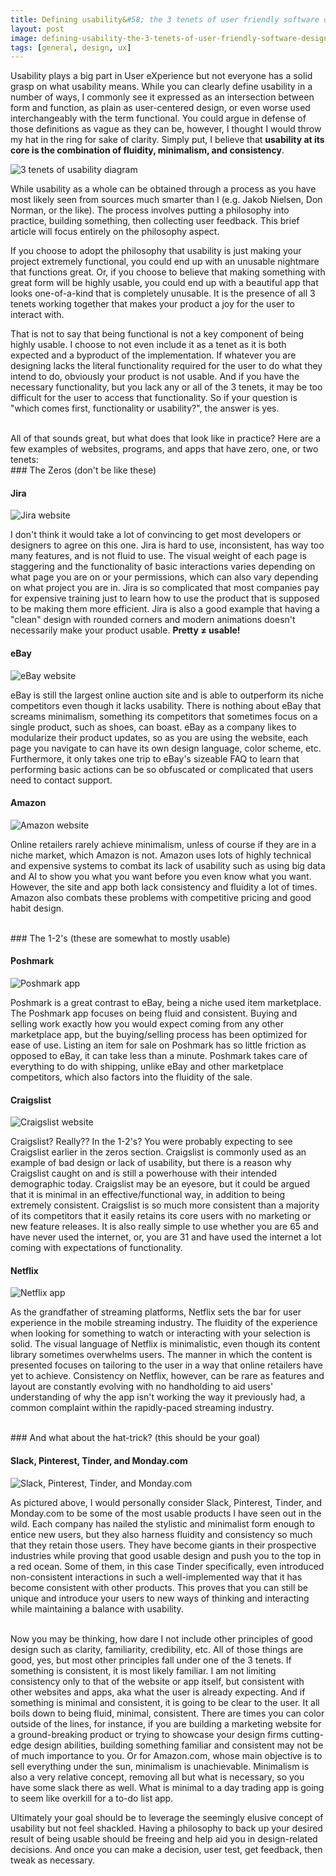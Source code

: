 ```yaml
---
title: Defining usability&#58; the 3 tenets of user friendly software design
layout: post
image: defining-usability-the-3-tenets-of-user-friendly-software-design/header.jpg
tags: [general, design, ux]
---
```


Usability plays a big part in User eXperience but not everyone has a solid grasp on what usability means. While you can clearly define usability in a number of ways, I commonly see it expressed as an intersection between form and function, as plain as user-centered design, or even worse used interchangeably with the term functional.<!--more--> You could argue in defense of those definitions as vague as they can be, however, I thought I would throw my hat in the ring for sake of clarity. Simply put, I believe that **usability at its core is the combination of fluidity, minimalism, and consistency**.

![3 tenets of usability diagram](/assets/media/posts/defining-usability-the-3-tenets-of-user-friendly-software-design/3-tenets-of-usability-diagram.png)

While usability as a whole can be obtained through a process as you have most likely seen from sources much smarter than I (e.g. Jakob Nielsen, Don Norman, or the like). The process involves putting a philosophy into practice, building something, then collecting user feedback. This brief article will focus entirely on the philosophy aspect.

If you choose to adopt the philosophy that usability is just making your project extremely functional, you could end up with an unusable nightmare that functions great. Or, if you choose to believe that making something with great form will be highly usable, you could end up with a beautiful app that looks one-of-a-kind that is completely unusable. It is the presence of all 3 tenets working together that makes your product a joy for the user to interact with.

That is not to say that being functional is not a key component of being highly usable. I choose to not even include it as a tenet as it is both expected and a byproduct of the implementation. If whatever you are designing lacks the literal functionality required for the user to do what they intend to do, obviously your product is not usable. And if you have the necessary functionality, but you lack any or all of the 3 tenets, it may be too difficult for the user to access that functionality. So if your question is "which comes first, functionality or usability?", the answer is yes.

<br/>
All of that sounds great, but what does that look like in practice? Here are a few examples of websites, programs, and apps that have zero, one, or two tenets:

<br/>
### The Zeros (don't be like these)

#### Jira
![Jira website](/assets/media/posts/defining-usability-the-3-tenets-of-user-friendly-software-design/usability-jira.jpg)

I don't think it would take a lot of convincing to get most developers or designers to agree on this one. Jira is hard to use, inconsistent, has way too many features, and is not fluid to use. The visual weight of each page is staggering and the functionality of basic interactions varies depending on what page you are on or your permissions, which can also vary depending on what project you are in. Jira is so complicated that most companies pay for expensive training just to learn how to use the product that is supposed to be making them more efficient. Jira is also a good example that having a "clean" design with rounded corners and modern animations doesn't necessarily make your product usable. **Pretty ≠ usable!**

#### eBay
![eBay website](/assets/media/posts/defining-usability-the-3-tenets-of-user-friendly-software-design/usability-ebay.jpg)

eBay is still the largest online auction site and is able to outperform its niche competitors even though it lacks usability. There is nothing about eBay that screams minimalism, something its competitors that sometimes focus on a single product, such as shoes, can boast. eBay as a company likes to modularize their product updates, so as you are using the website, each page you navigate to can have its own design language, color scheme, etc. Furthermore, it only takes one trip to eBay's sizeable FAQ to learn that performing basic actions can be so obfuscated or complicated that users need to contact support.

#### Amazon
![Amazon website](/assets/media/posts/defining-usability-the-3-tenets-of-user-friendly-software-design/usability-amazon.jpg)

Online retailers rarely achieve minimalism, unless of course if they are in a niche market, which Amazon is not. Amazon uses lots of highly technical and expensive systems to combat its lack of usability such as using big data and AI to show you what you want before you even know what you want. However, the site and app both lack consistency and fluidity a lot of times. Amazon also combats these problems with competitive pricing and good habit design.

<br/>
### The 1-2's (these are somewhat to mostly usable)

#### Poshmark
![Poshmark app](/assets/media/posts/defining-usability-the-3-tenets-of-user-friendly-software-design/usability-poshmark.jpg)

Poshmark is a great contrast to eBay, being a niche used item marketplace. The Poshmark app focuses on being fluid and consistent. Buying and selling work exactly how you would expect coming from any other marketplace app, but the buying/selling process has been optimized for ease of use. Listing an item for sale on Poshmark has so little friction as opposed to eBay, it can take less than a minute. Poshmark takes care of everything to do with shipping, unlike eBay and other marketplace competitors, which also factors into the fluidity of the sale.

#### Craigslist
![Craigslist website](/assets/media/posts/defining-usability-the-3-tenets-of-user-friendly-software-design/usability-craigslist.jpg)

Craigslist? Really?? In the 1-2's? You were probably expecting to see Craigslist earlier in the zeros section. Craigslist is commonly used as an example of bad design or lack of usability, but there is a reason why Craigslist caught on and is still a powerhouse with their intended demographic today. Craigslist may be an eyesore, but it could be argued that it is minimal in an effective/functional way, in addition to being extremely consistent. Craigslist is so much more consistent than a majority of its competitors that it easily retains its core users with no marketing or new feature releases. It is also really simple to use whether you are 65 and have never used the internet, or, you are 31 and have used the internet a lot coming with expectations of functionality.

#### Netflix
![Netflix app](/assets/media/posts/defining-usability-the-3-tenets-of-user-friendly-software-design/usability-netflix.jpg)

As the grandfather of streaming platforms, Netflix sets the bar for user experience in the mobile streaming industry. The fluidity of the experience when looking for something to watch or interacting with your selection is solid. The visual language of Netflix is minimalistic, even though its content library sometimes overwhelms users. The manner in which the content is presented focuses on tailoring to the user in a way that online retailers have yet to achieve. Consistency on Netflix, however, can be rare as features and layout are constantly evolving with no handholding to aid users' understanding of why the app isn't working the way it previously had, a common complaint within the rapidly-paced streaming industry.

<br/>
### And what about the hat-trick? (this should be your goal)

#### Slack, Pinterest, Tinder, and Monday.com
![Slack, Pinterest, Tinder, and Monday.com](/assets/media/posts/defining-usability-the-3-tenets-of-user-friendly-software-design/usability-hat-trick.jpg)

As pictured above, I would personally consider Slack, Pinterest, Tinder, and Monday.com to be some of the most usable products I have seen out in the wild. Each company has nailed the stylistic and minimalist form enough to entice new users, but they also harness fluidity and consistency so much that they retain those users. They have become giants in their prospective industries while proving that good usable design and push you to the top in a red ocean. Some of them, in this case Tinder specifically, even introduced non-consistent interactions in such a well-implemented way that it has become consistent with other products. This proves that you can still be unique and introduce your users to new ways of thinking and interacting while maintaining a balance with usability.

<br/>
Now you may be thinking, how dare I not include other principles of good design such as clarity, familiarity, credibility, etc. All of those things are good, yes, but most other principles fall under one of the 3 tenets. If something is consistent, it is most likely familiar. I am not limiting consistency only to that of the website or app itself, but consistent with other websites and apps, aka what the user is already expecting. And if something is minimal and consistent, it is going to be clear to the user. It all boils down to being fluid, minimal, consistent. There are times you can color outside of the lines, for instance, if you are building a marketing website for a ground-breaking product or trying to showcase your design firms cutting-edge design abilities, building something familiar and consistent may not be of much importance to you. Or for Amazon.com, whose main objective is to sell everything under the sun, minimalism is unachievable. Minimalism is also a very relative concept, removing all but what is necessary, so you have some slack there as well. What is minimal to a day trading app is going to seem like overkill for a to-do list app.

Ultimately your goal should be to leverage the seemingly elusive concept of usability but not feel shackled. Having a philosophy to back up your desired result of being usable should be freeing and help aid you in design-related decisions. And once you can make a decision, user test, get feedback, then tweak as necessary.
